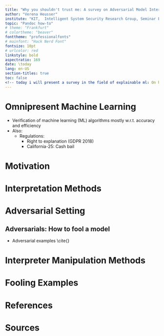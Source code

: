 ```yaml
---
title: "Why you shouldn't trust me: A survey on Adversarial Model Interpretation Manipulations"
author: "Verena Heusser"
institute: "KIT,  Intelligent System Security Research Group, Seminar Explainable Machine Learning"
topic: "Pandoc how-to"
# theme: "Frankfurt"
# colortheme: "beaver"
fonttheme: "professionalfonts"
# mainfont: "Hack Nerd Font"
fontsize: 10pt
# urlcolor: red
linkstyle: bold
aspectratio: 169
date: \today
lang: en-US
section-titles: true
toc: false
<!-- today i will present a survey in the field of explainable ml: On how to fool interpretation methods -->
---
```



# Omnipresent Machine Learning

* Verification of machine learning (ML) algorithms mostly w.r.t. accuracy and efficiency 
* Also: 
    * Regulations: 
        * Right to explanation (GDPR 2018)
        * California-25: Cash bail 



 
# Motivation

# Interpretation Methods

# Adversarial Setting

## Adversarials: How to fool a model
* Adversarial examples \cite{}

# Interpreter Manipulation Methods

# Fooling Examples

# References

# Sources


